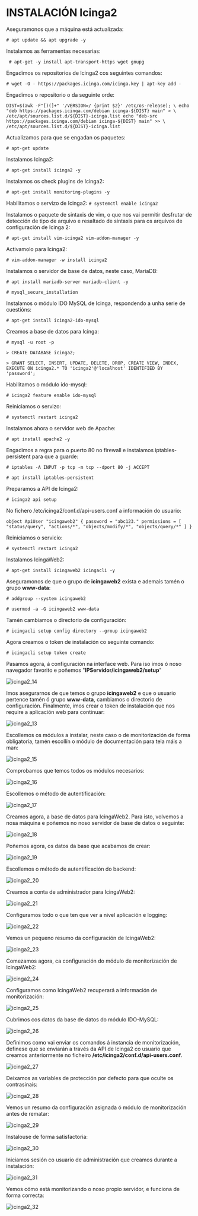 #	INSTALACIÓN Icinga2

Aseguramonos que a máquina está actualizada:

`# apt update && apt upgrade -y`

Instalamos as ferramentas necesarias:

` # apt-get -y install apt-transport-https wget gnupg`

Engadimos os repositorios de Icinga2 cos seguintes comandos:

`# wget -O - https://packages.icinga.com/icinga.key | apt-key add -`

Engadimos o repositorio o da seguinte orde:

`DIST=$(awk -F"[)(]+" '/VERSION=/ {print $2}' /etc/os-release); \
 echo "deb https://packages.icinga.com/debian icinga-${DIST} main" > \
 /etc/apt/sources.list.d/${DIST}-icinga.list
 echo "deb-src https://packages.icinga.com/debian icinga-${DIST} main" >> \
 /etc/apt/sources.list.d/${DIST}-icinga.list`

Actualizamos para que se engadan os paquetes:

`# apt-get update`

Instalamos Icinga2:

`# apt-get install icinga2 -y`

Instalamos os check plugins de Icinga2:

`# apt-get install monitoring-plugins -y`

Habilitamos o servizo de Icinga2:
`# systemctl enable icinga2`

Instalamos o paquete de sintaxis de vim, o que nos vai permitir desfrutar de detección de tipo de arquivo e resaltado de sintaxis para os arquivos de configuración de Icinga 2:

`# apt-get install vim-icinga2 vim-addon-manager -y`

Activamolo para Icinga2:

`# vim-addon-manager -w install icinga2 `

Instalamos o servidor de base de datos, neste caso, MariaDB:

`# apt install mariadb-server mariadb-client -y`

`# mysql_secure_installation`

Instalamos o módulo IDO MySQL de Icinga, respondendo a unha serie de cuestións:

`# apt-get install icinga2-ido-mysql`

Creamos a base de datos para Icinga:

`# mysql -u root -p`

`> CREATE DATABASE icinga2;`

`> GRANT SELECT, INSERT, UPDATE, DELETE, DROP, CREATE VIEW, INDEX, EXECUTE ON icinga2.* TO 'icinga2'@'localhost' IDENTIFIED BY 'password';`

Habilitamos o módulo ido-mysql:

`# icinga2 feature enable ido-mysql`

Reiniciamos o servizo:

`# systemctl restart icinga2`

Instalamos ahora o servidor web de Apache:

`# apt install apache2 -y`

Engadimos a regra para o puerto 80 no firewall e instalamos iptables-persistent para que a guarde:

`# iptables -A INPUT -p tcp -m tcp --dport 80 -j ACCEPT`

`# apt install iptables-persistent`

Preparamos a API de Icinga2:

`# icinga2 api setup`

No fichero /etc/icinga2/conf.d/api-users.conf a información do usuario:

`object ApiUser "icingaweb2" {
  password = "abc123."
  permissions = [ "status/query", "actions/*", "objects/modify/*", "objects/query/*" ]
}`

Reiniciamos o servicio:

`# systemctl restart icinga2`

Instalamos IcingaWeb2:

`# apt-get install icingaweb2 icingacli -y`

Aseguramonos de que o grupo de **icingaweb2** exista e ademais tamén o grupo **www-data**:

`# addgroup --system icingaweb2`

`# usermod -a -G icingaweb2 www-data`

Tamén cambiamos o directorio de configuración:

`# icingacli setup config directory --group icingaweb2`

Agora creamos o token de instalación co seguinte comando:

`# icingacli setup token create`

Pasamos agora, á configuración na interface web. Para iso imos ó noso navegador favorito e poñemos "**IPServidor/icingaweb2/setup**"

![icinga2_14](doc/img/icinga2_images/14.PNG)


Imos asegurarnos de que temos o grupo **icingaweb2** e que o usuario pertence tamén ó grupo **www-data**, cambiamos o directorio de configuración.
Finalmente, imos crear o token de instalación que nos require a aplicación web para continuar:

![icinga2_13](doc/img/icinga2_images/13.PNG)

Escollemos os módulos a instalar, neste caso o de monitorización de forma obligatoria, tamén escollín o módulo de documentación para tela máis a man:

![icinga2_15](doc/img/icinga2_images/15.PNG)

Comprobamos que temos todos os módulos necesarios:

![icinga2_16](doc/img/icinga2_images/16.PNG)

Escollemos o método de autentificación:

![icinga2_17](doc/img/icinga2_images/17.PNG)

Creamos agora, a base de datos para IcingaWeb2. Para isto, volvemos a nosa máquina e poñemos no noso servidor de base de datos o seguinte:

![icinga2_18](doc/img/icinga2_images/18.PNG)

Poñemos agora, os datos da base que acabamos de crear:

![icinga2_19](doc/img/icinga2_images/19.PNG)

Escollemos o método de autentificación do backend:

![icinga2_20](doc/img/icinga2_images/20.PNG)

Creamos a conta de administrador para IcingaWeb2:

![icinga2_21](doc/img/icinga2_images/21.PNG)

Configuramos todo o que ten que ver a nivel aplicación e logging:

![icinga2_22](doc/img/icinga2_images/22.PNG)

Vemos un pequeno resumo da configuración de IcingaWeb2:

![icinga2_23](doc/img/icinga2_images/23.PNG)

Comezamos agora, ca configuración do módulo de monitorización de IcingaWeb2:

![icinga2_24](doc/img/icinga2_images/24.PNG)

Configuramos como IcingaWeb2 recuperará a información de monitorización:

![icinga2_25](doc/img/icinga2_images/25.PNG)

Cubrimos cos datos da base de datos do módulo IDO-MySQL:

![icinga2_26](doc/img/icinga2_images/26.PNG)

Definimos como vai enviar os comandos á instancia de monitorización, definese que se enviarán a través da API de Icinga2 co usuario que creamos anteriormente no ficheiro **/etc/icinga2/conf.d/api-users.conf**.

![icinga2_27](doc/img/icinga2_images/27.PNG)

Deixamos as variables de protección por defecto para que oculte os contrasinais:

![icinga2_28](doc/img/icinga2_images/28.PNG)

Vemos un resumo da configuración asignada ó módulo de monitorización antes de rematar:

![icinga2_29](doc/img/icinga2_images/29.PNG)

Instalouse de forma satisfactoria:

![icinga2_30](doc/img/icinga2_images/30.PNG)

Iniciamos sesión co usuario de administración que creamos durante a instalación:

![icinga2_31](doc/img/icinga2_images/31.PNG)

Vemos cómo está monitorizando o noso propio servidor, e funciona de forma correcta:

![icinga2_32](doc/img/icinga2_images/32.PNG)







